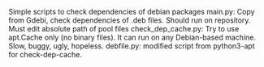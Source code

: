 Simple scripts to check dependencies of debian packages
main.py: Copy from Gdebi, check dependencies of .deb files. Should run on repository. Must edit absolute path of pool files
check_dep_cache.py: Try to use apt.Cache only (no binary files). It can run on any Debian-based machine. Slow, buggy, ugly, hopeless.
debfile.py: modified script from python3-apt for check-dep-cache.